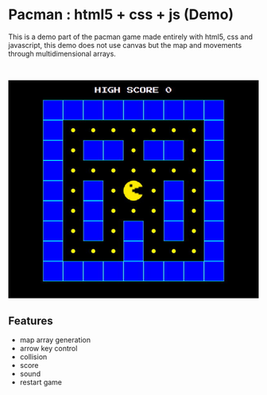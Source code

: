 # Pacman : html5 + css + js (Demo)

This is a demo part of the pacman game made entirely with html5, css and javascript, this demo does not use canvas but the map and movements through multidimensional arrays.

</br>

![Tux, the Linux mascot](./readme.jpg)

## Features

- map array generation
- arrow key control
- collision
- score
- sound
- restart game
